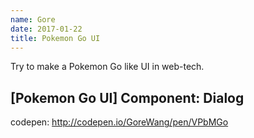 ```yaml
---
name: Gore
date: 2017-01-22
title: Pokemon Go UI
---
```


Try to make a Pokemon Go like UI in web-tech.

## [Pokemon Go UI] Component: Dialog

codepen: http://codepen.io/GoreWang/pen/VPbMGo
